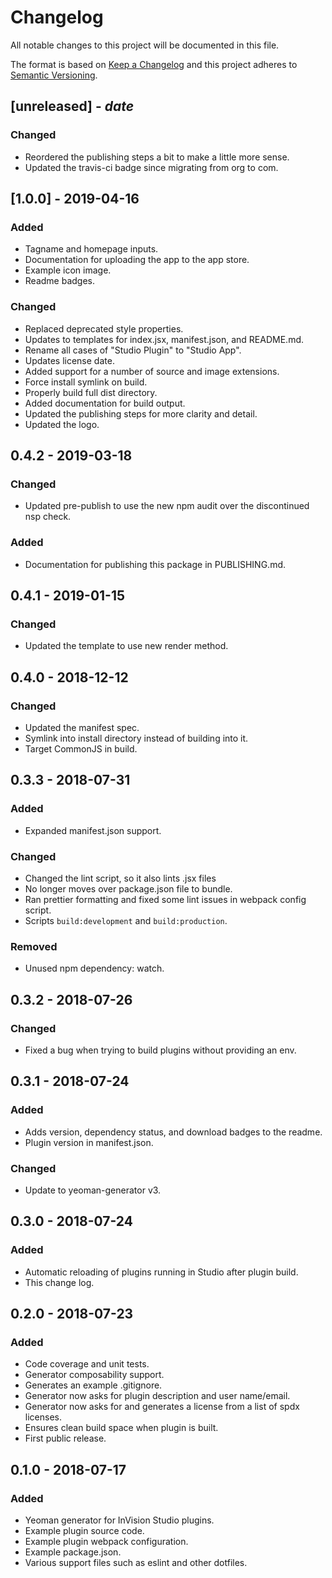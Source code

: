 # Changelog

All notable changes to this project will be documented in this file.

The format is based on [Keep a Changelog](http://keepachangelog.com/en/1.0.0/)
and this project adheres to [Semantic Versioning](http://semver.org/spec/v2.0.0.html).

## [unreleased] - _date_
### Changed
- Reordered the publishing steps a bit to make a little more sense.
- Updated the travis-ci badge since migrating from org to com.

## [1.0.0] - 2019-04-16
### Added
- Tagname and homepage inputs.
- Documentation for uploading the app to the app store.
- Example icon image.
- Readme badges.

### Changed
- Replaced deprecated style properties.
- Updates to templates for index.jsx, manifest.json, and README.md.
- Rename all cases of "Studio Plugin" to "Studio App".
- Updates license date.
- Added support for a number of source and image extensions.
- Force install symlink on build.
- Properly build full dist directory.
- Added documentation for build output.
- Updated the publishing steps for more clarity and detail.
- Updated the logo.

## 0.4.2 - 2019-03-18
### Changed
- Updated pre-publish to use the new npm audit over the discontinued nsp check.

### Added
- Documentation for publishing this package in PUBLISHING.md.

## 0.4.1 - 2019-01-15
### Changed
- Updated the template to use new render method.

## 0.4.0 - 2018-12-12
### Changed
- Updated the manifest spec.
- Symlink into install directory instead of building into it.
- Target CommonJS in build.

## 0.3.3 - 2018-07-31
### Added
- Expanded manifest.json support.

### Changed
- Changed the lint script, so it also lints .jsx files
- No longer moves over package.json file to bundle.
- Ran prettier formatting and fixed some lint issues in webpack config script.
- Scripts `build:development` and `build:production`.

### Removed
- Unused npm dependency: watch.

## 0.3.2 - 2018-07-26
### Changed
- Fixed a bug when trying to build plugins without providing an env.

## 0.3.1 - 2018-07-24
### Added
- Adds version, dependency status, and download badges to the readme.
- Plugin version in manifest.json.

### Changed
- Update to yeoman-generator v3.

## 0.3.0 - 2018-07-24
### Added
- Automatic reloading of plugins running in Studio after plugin build.
- This change log.

## 0.2.0 - 2018-07-23
### Added
- Code coverage and unit tests.
- Generator composability support.
- Generates an example .gitignore.
- Generator now asks for plugin description and user name/email.
- Generator now asks for and generates a license from a list of spdx licenses.
- Ensures clean build space when plugin is built.
- First public release.

## 0.1.0 - 2018-07-17
### Added
- Yeoman generator for InVision Studio plugins.
- Example plugin source code.
- Example plugin webpack configuration.
- Example package.json.
- Various support files such as eslint and other dotfiles.

